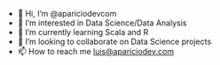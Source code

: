 - 👋 Hi, I’m @apariciodevcom
- 👀 I’m interested in Data Science/Data Analysis
- 🌱 I’m currently learning Scala and R
- 💞️ I’m looking to collaborate on Data Science projects
- 📫 How to reach me luis@apariciodev.com

<!---
apariciodevcom/apariciodevcom is a ✨ special ✨ repository because its `README.md` (this file) appears on your GitHub profile.
You can click the Preview link to take a look at your changes.
--->
